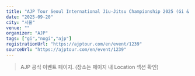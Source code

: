 ```yaml
---
title: "AJP Tour Seoul International Jiu-Jitsu Championship 2025 (Gi & No-Gi)"
date: "2025-09-20"
city: "서울"
venue: ""
organizer: "AJP"
tags: ["gi","nogi","ajp"]
registrationUrl: "https://ajptour.com/en/event/1239"
sourceUrl: "https://ajptour.com/en/event/1239"
---
```


> AJP 공식 이벤트 페이지. (장소는 페이지 내 Location 섹션 확인)
